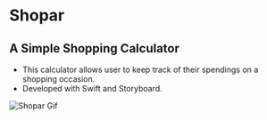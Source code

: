 # Shopar

## A Simple Shopping Calculator

- This calculator allows user to keep track of their spendings on a shopping occasion.
- Developed with Swift and Storyboard.

![Shopar Gif](./shopar.gif)
